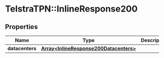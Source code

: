 # TelstraTPN::InlineResponse200

## Properties
Name | Type | Description | Notes
------------ | ------------- | ------------- | -------------
**datacenters** | [**Array&lt;InlineResponse200Datacenters&gt;**](InlineResponse200Datacenters.md) |  | [optional] 


